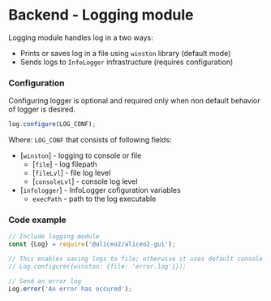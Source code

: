 # Backend - Logging module
Logging module handles log in a two ways:
 * Prints or saves log in a file using `winston` library (default mode)
 * Sends logs to `InfoLogger` infrastructure (requires configuration)

### Configuration
Configuring logger is optional and required only when non default behavior of logger is desired.
```js
log.configure(LOG_CONF);
```

Where:
`LOG_CONF` that consists of following fields:
   * [`winston`] - logging to console or file
     * [`file`] - log filepath
     * [`fileLvl`] - file log level
     * [`consoleLvl`] - console log level
   * [`infologger`] - InfoLogger cofiguration variables
     * `execPath` - path to the log executable

### Code example
```js
// Include logging module
const {Log} = require('@aliceo2/aliceo2-gui');

// This enables saving logs to file; otherwise it uses default console logging only
// Log.configure({winston: {file: 'error.log'}});

// Send an error log
Log.error('An error has occured');
```

